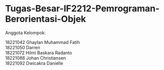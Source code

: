 # Tugas-Besar-IF2212-Pemrograman-Berorientasi-Objek

Anggota Kelompok:

18221042	Ghaylan Muhammad Fatih\
18221050	Darren\
18221072	Hilmi Baskara Radanto\
18221088	Johan Christiansen\
18221092	Dwicakra Danielle
